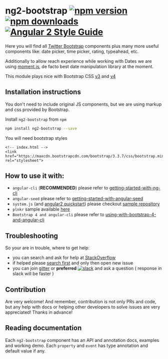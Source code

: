 # ng2-bootstrap  [![npm version](https://badge.fury.io/js/ng2-bootstrap.svg)](http://badge.fury.io/js/ng2-bootstrap) [![npm downloads](https://img.shields.io/npm/dm/ng2-bootstrap.svg)](https://npmjs.org/ng2-bootstrap)[![Angular 2 Style Guide](https://mgechev.github.io/angular2-style-guide/images/badge.svg)](https://angular.io/styleguide)

Here you will find all [Twitter Bootstrap](http://v4-alpha.getbootstrap.com) components plus
many more useful components like: date picker, time picker, rating, typeahead, etc.

Additionally to allow reach experience while working with Dates we are using [moment.js](http://momentjs.com/), de facto best date manipulation library at the moment.

This module plays nice with Bootstrap CSS [v3](http://getbootstrap.com/css/) and [v4](http://v4-alpha.getbootstrap.com)

## Installation instructions

You don't need to include original JS components, but we are using markup and css provided by Bootstrap.

Install `ng2-bootstrap` from `npm`
```bash
npm install ng2-bootstrap --save
```

You will need bootstrap styles

```
<!-- index.html -->
<link href="https://maxcdn.bootstrapcdn.com/bootstrap/3.3.7/css/bootstrap.min.css" rel="stylesheet">
```

## How to use it with:
 - `angular-cli` (**RECOMMENDED**) please refer to [getting-started-with-ng-cli](https://github.com/valor-software/ng2-bootstrap/tree/development/docs/getting-started/ng-cli.md)
 - `angular-seed` please refer to [getting-started-with-angular-seed](https://github.com/valor-software/ng2-bootstrap/tree/development/docs/getting-started/angular-seed.md)
 - `system.js` (and [angular2 quickstart](https://angular.io/docs/ts/latest/quickstart.html)) please checkout [sample repository](https://github.com/valor-software/angular2-quickstart)
 - `plnkr` sample available [here](http://bit.ly/ng2-bootstrap-plnkr)
 - `Bootstrap 4 and angular-cli` please refer to [using-with-bootstrap-4-and-angular-cli](https://github.com/valor-software/ng2-bootstrap/tree/development/docs/getting-started/bootstrap4.md)

## Troubleshooting

So your are in trouble, where to get help:
- you can search and ask for help at [StackOverflow](https://stackoverflow.com/questions/tagged/ng2-bootstrap)
- if helped please [search first](https://github.com/valor-software/ng2-bootstrap/issues?utf8=%E2%9C%93&q=is%3Aissue) and only then open new issue
- you can join [gitter](https://gitter.im/valor-software/ng2-bootstrap) or **preferred** [![slack](https://ngx-slack.herokuapp.com/badge.svg)](https://ngx-slack.herokuapp.com) and ask a question ( response in slack will be faster )


## Contribution

Are very welcome! And remember, contribution is not only PRs and code, but any help with docs or helping other developers to solve issues are very appreciated! Thanks in advance!

## Reading documentation

Each `ng2-bootstrap` component has an API and annotation docs, examples and working demo. Each `property` and `event` has type annotation and default value if any.

